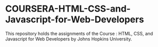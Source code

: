 # COURSERA-HTML-CSS-and-Javascript-for-Web-Developers
This repository holds the assignments of the Course : HTML, CSS, and Javascript for Web Developers by Johns Hopkins University.
